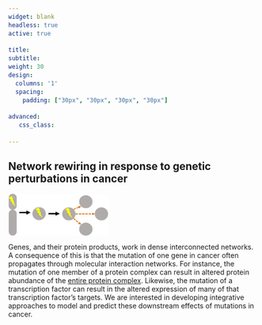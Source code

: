 ```yaml
---
widget: blank
headless: true
active: true

title:
subtitle:
weight: 30  
design:
  columns: '1'
  spacing:
    padding: ["30px", "30px", "30px", "30px"]

advanced:
   css_class: 
  
---
```


## Network rewiring in response to genetic perturbations in cancer

<img src="NetworkEffects.png" style="width:40%; vertical-align:middle;"/>

Genes, and their protein products, work in dense interconnected networks. A consequence of this is that the mutation of one gene in cancer often propagates through molecular interaction networks. For instance, the mutation of one member of a protein complex can result in altered protein abundance of the [entire protein complex](https://doi.org/10.1016/j.cels.2017.09.011). Likewise, the mutation of a transcription factor can result in the altered expression of many of that transcription factor’s targets. We are interested in developing integrative approaches to model and predict these downstream effects of mutations in cancer.